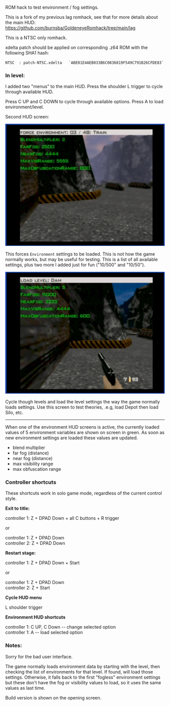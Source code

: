 ROM hack to test environment / fog settings.

This is a fork of my previous lag romhack, see that for more details about the main HUD: https://github.com/burnsba/GoldeneyeRomhack/tree/main/lag

This is a NTSC only romhack.

xdelta patch should be applied on corresponding .z64 ROM with the following SHA1 hash:

    NTSC  : patch-NTSC.xdelta   `ABE01E4AEB033B6C0836819F549C791B26CFDE83`
    

    

### In level: ###

I added two "menus" to the main HUD. Press the shoulder L trigger to cycle through available HUD.

Press C UP and C DOWN to cycle through available options. Press A to load environment/level.

Second HUD screen:

![environment load screen](environment_load.png)

This forces `Environment` settings to be loaded. This is not how the game normally works, but may be useful for testing. This is a list of all available settings, plus two more I added just for fun ("10/500" and "10/50").

![level load screen](level_load.png)

Cycle though levels and load the level settings the way the game normally loads settings. Use this screen to test theories, .e.g, load Depot then load Silo, etc.

-----

When one of the environment HUD screens is active, the currently loaded values of 5 environment variables are shown on screen in green. As soon as new environment settings are loaded these values are updated.

- blend multiplier
- far fog (distance)
- near fog (distance)
- max visibility range
- max obfuscation range

### Controller shortcuts ###

These shortcuts work in solo game mode, regardless of the current control style.

**Exit to title:**

controller 1: Z + DPAD Down + all C buttons + R trigger

or

controller 1: Z + DPAD Down  
controller 2: Z + DPAD Down

**Restart stage:**

controller 1: Z + DPAD Down + Start

or

controller 1: Z + DPAD Down  
controller 2: Z + Start

**Cycle HUD menu**

L shoulder trigger

**Environment HUD shortcuts**

controller 1: C UP, C Down -- change selected option  
controller 1: A -- load selected option

### Notes: ###

Sorry for the bad user interface.

The game normally loads environment data by starting with the level, then checking the list of environments for that level. If found, will load those settings. Otherwise, it falls back to the first "fogless" environment settings but these don't have the fog or visibility values to load, so it uses the same values as last time.


Build version is shown on the opening screen.
